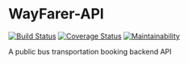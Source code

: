 # WayFarer-API

[![Build Status](https://travis-ci.org/Ucheduk/WayFarer-API.svg?branch=ch-heroku-deploy-167292607)](https://travis-ci.org/Ucheduk/WayFarer-API)
[![Coverage Status](https://coveralls.io/repos/github/Ucheduk/WayFarer-API/badge.svg?branch=ch-heroku-deploy-167292607)](https://coveralls.io/github/Ucheduk/WayFarer-API?branch=ch-heroku-deploy-167292607)
[![Maintainability](https://api.codeclimate.com/v1/badges/5a9b1f31fe8254eabea2/maintainability)](https://codeclimate.com/github/Ucheduk/WayFarer-API/maintainability)

A public bus transportation booking backend API

